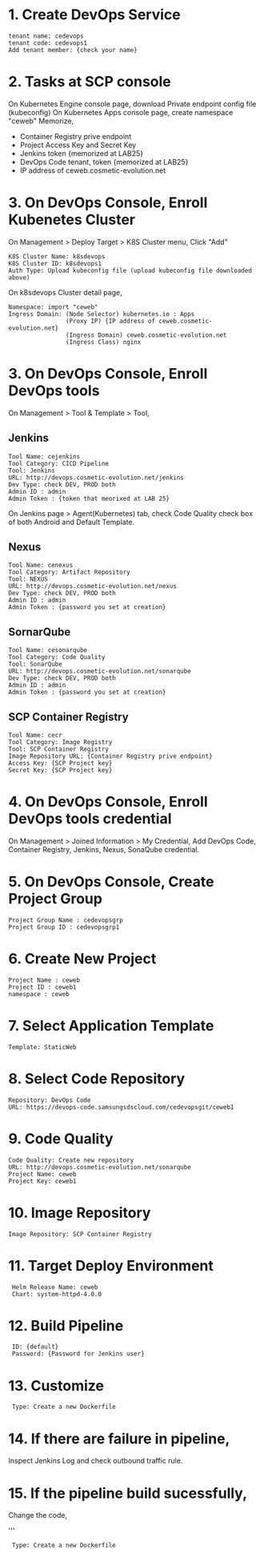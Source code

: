 # 1. Create DevOps Service 

    tenant name: cedevops
    tenant code: cedevops1
    Add tenant member: {check your name}

# 2. Tasks at SCP console
On Kubernetes Engine console page, download Private endpoint config file (kubeconfig)
On Kubernetes Apps console page, create namespace "ceweb"
Memorize, 
  - Container Registry prive endpoint
  - Project Access Key and Secret Key
  - Jenkins token {memorized at LAB25}
  - DevOps Code tenant, token {memorized at LAB25}
  - IP address of ceweb.cosmetic-evolution.net
    
# 3. On DevOps Console, Enroll Kubenetes Cluster
On Management > Deploy Target > K8S Cluster menu, Click "Add" 

    K8S Cluster Name: k8sdevops
    K8S Cluster ID: k8sdevops1
    Auth Type: Upload kubeconfig file (upload kubeconfig file downloaded above)

On k8sdevops Cluster detail page, 

    Namespace: import "ceweb"
    Ingress Domain: (Node Selector) kubernetes.io : Apps
                    (Proxy IP) {IP address of ceweb.cosmetic-evolution.net} 
                    (Ingress Domain) ceweb.cosmetic-evolution.net
                    (Ingress Class) nginx

# 3. On DevOps Console, Enroll DevOps tools
On Management >  Tool & Template > Tool, 

## Jenkins

    Tool Name: cejenkins
    Tool Category: CICD Pipeline
    Tool: Jenkins
    URL: http://devops.cosmetic-evolution.net/jenkins
    Dev Type: check DEV, PROD both
    Admin ID : admin
    Admin Token : {token that meorixed at LAB 25}

On Jenkins page > Agent(Kubernetes) tab, check Code Quality check box of both Android and Default Template.

## Nexus

    Tool Name: cenexus
    Tool Category: Artifact Repository
    Tool: NEXUS
    URL: http://devops.cosmetic-evolution.net/nexus
    Dev Type: check DEV, PROD both
    Admin ID : admin
    Admin Token : {password you set at creation}

## SornarQube

    Tool Name: cesonarqube
    Tool Category: Code Quality
    Tool: SonarQube
    URL: http://devops.cosmetic-evolution.net/sonarqube
    Dev Type: check DEV, PROD both
    Admin ID : admin
    Admin Token : {password you set at creation}
    
## SCP Container Registry

    Tool Name: cecr
    Tool Category: Image Registry
    Tool: SCP Container Registry
    Image Repository URL: {Container Registry prive endpoint}
    Access Key: {SCP Project key}
    Secret Key: {SCP Project key}

# 4. On DevOps Console, Enroll DevOps tools credential

On Management >  Joined Information > My Credential, Add DevOps Code, Container Registry, Jenkins, Nexus, SonaQube credential.

# 5. On DevOps Console, Create Project Group

    Project Group Name : cedevopsgrp
    Project Group ID : cedevopsgrp1

# 6. Create New Project

    Project Name : ceweb
    Project ID : ceweb1
    namespace : ceweb

# 7. Select Application Template

    Template: StaticWeb

# 8. Select Code Repository

    Repository: DevOps Code
    URL: https://devops-code.samsungsdscloud.com/cedevopsgit/ceweb1

# 9. Code Quality

    Code Quality: Create new repository
    URL: http://devops.cosmetic-evolution.net/sonarqube
    Project Name: ceweb
    Project Key: ceweb1

 # 10. Image Repository

    Image Repository: SCP Container Registry

 # 11. Target Deploy Environment

     Helm Release Name: ceweb
     Chart: system-httpd-4.0.0

 # 12. Build Pipeline

     ID: {default}
     Password: {Password for Jenkins user}

 # 13. Customize

     Type: Create a new Dockerfile

 # 14. If there are failure in pipeline, 
 
 Inspect Jenkins Log and check outbound traffic rule.

 # 15. If the pipeline build sucessfully,

 Change the code,

 '''
 

     Type: Create a new Dockerfile


    
